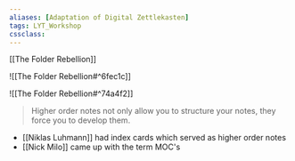 ```yaml
---
aliases: [Adaptation of Digital Zettlekasten]
tags: LYT_Workshop 
cssclass:
---
```


[[The Folder Rebellion]]

![[The Folder Rebellion#^6fec1c]]

![[The Folder Rebellion#^74a4f2]]

> Higher order notes not only allow you to structure your notes, they force you to develop them.


- [[Niklas Luhmann]] had index cards which served as higher order notes
- [[Nick Milo]] came up with the term MOC's
